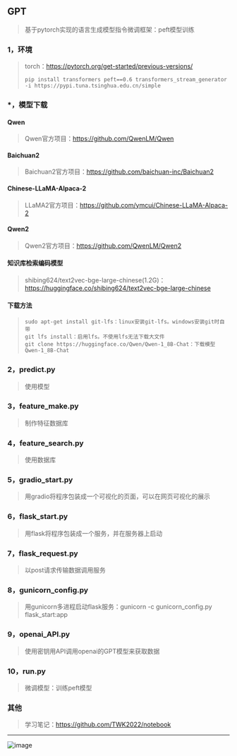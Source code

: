 ## GPT
>基于pytorch实现的语言生成模型指令微调框架：peft模型训练
### 1，环境
>torch：https://pytorch.org/get-started/previous-versions/
>```
>pip install transformers peft==0.6 transformers_stream_generator -i https://pypi.tuna.tsinghua.edu.cn/simple
>```
### *，模型下载
#### Qwen
>Qwen官方项目：https://github.com/QwenLM/Qwen
#### Baichuan2
>Baichuan2官方项目：https://github.com/baichuan-inc/Baichuan2
#### Chinese-LLaMA-Alpaca-2
>LLaMA2官方项目：https://github.com/ymcui/Chinese-LLaMA-Alpaca-2
#### Qwen2
>Qwen2官方项目：https://github.com/QwenLM/Qwen2
#### 知识库检索编码模型
>shibing624/text2vec-bge-large-chinese(1.2G)：https://huggingface.co/shibing624/text2vec-bge-large-chinese
#### 下载方法
>```
>sudo apt-get install git-lfs：linux安装git-lfs。windows安装git时自带
>git lfs install：启用lfs。不使用lfs无法下载大文件
>git clone https://huggingface.co/Qwen/Qwen-1_8B-Chat：下载模型Qwen-1_8B-Chat
>```
### 2，predict.py
>使用模型
### 3，feature_make.py
>制作特征数据库
### 4，feature_search.py
>使用数据库
### 5，gradio_start.py
>用gradio将程序包装成一个可视化的页面，可以在网页可视化的展示
### 6，flask_start.py
>用flask将程序包装成一个服务，并在服务器上启动
### 7，flask_request.py
>以post请求传输数据调用服务
### 8，gunicorn_config.py
>用gunicorn多进程启动flask服务：gunicorn -c gunicorn_config.py flask_start:app
### 9，openai_API.py
>使用密钥用API调用openai的GPT模型来获取数据
### 10，run.py
>微调模型：训练peft模型
### 其他
>学习笔记：https://github.com/TWK2022/notebook
***
![image](README_IMAGE/001.jpg)
